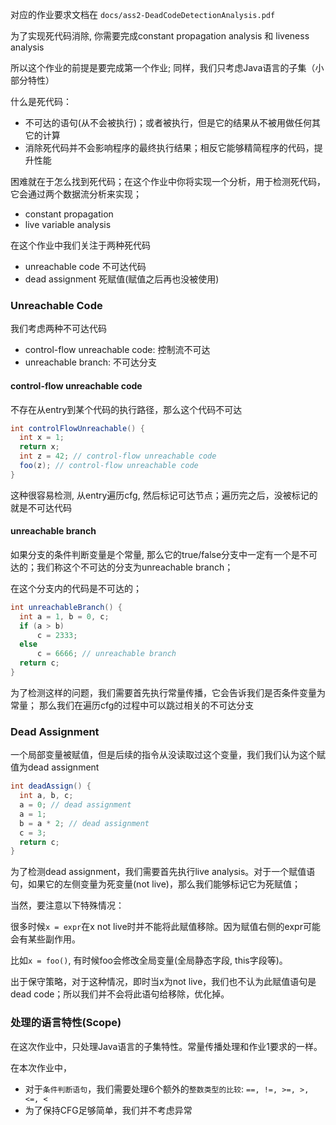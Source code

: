 对应的作业要求文档在 `docs/ass2-DeadCodeDetectionAnalysis.pdf`

为了实现死代码消除, 你需要完成constant propagation analysis 和 liveness analysis

所以这个作业的前提是要完成第一个作业; 同样，我们只考虑Java语言的子集（小部分特性）


什么是死代码：
- 不可达的语句(从不会被执行)；或者被执行，但是它的结果从不被用做任何其它的计算
- 消除死代码并不会影响程序的最终执行结果；相反它能够精简程序的代码，提升性能

困难就在于怎么找到死代码；在这个作业中你将实现一个分析，用于检测死代码，它会通过两个数据流分析来实现；
- constant propagation
- live variable analysis

在这个作业中我们关注于两种死代码
- unreachable code 不可达代码
- dead assignment 死赋值(赋值之后再也没被使用)


### Unreachable Code
我们考虑两种不可达代码
- control-flow unreachable code: 控制流不可达
- unreachable branch: 不可达分支

#### control-flow unreachable code
不存在从entry到某个代码的执行路径，那么这个代码不可达

```java
int controlFlowUnreachable() {
  int x = 1;
  return x;
  int z = 42; // control-flow unreachable code
  foo(z); // control-flow unreachable code
}
```
这种很容易检测, 从entry遍历cfg, 然后标记可达节点；遍历完之后，没被标记的就是不可达代码

#### unreachable branch
如果分支的条件判断变量是个常量, 那么它的true/false分支中一定有一个是不可达的；我们称这个不可达的分支为unreachable branch；

在这个分支内的代码是不可达的；

```java
int unreachableBranch() {
  int a = 1, b = 0, c;
  if (a > b) 
      c = 2333; 
  else 
      c = 6666; // unreachable branch
  return c;
}
```
为了检测这样的问题，我们需要首先执行常量传播，它会告诉我们是否条件变量为常量；
那么我们在遍历cfg的过程中可以跳过相关的不可达分支


### Dead Assignment
一个局部变量被赋值，但是后续的指令从没读取过这个变量，我们我们认为这个赋值为dead assignment

```java
int deadAssign() {
  int a, b, c;
  a = 0; // dead assignment
  a = 1;
  b = a * 2; // dead assignment
  c = 3;
  return c;
}
```
为了检测dead assignment，我们需要首先执行live analysis。对于一个赋值语句，如果它的左侧变量为死变量(not live)，那么我们能够标记它为死赋值；

当然，要注意以下特殊情况：

很多时候`x = expr`在x not live时并不能将此赋值移除。因为赋值右侧的expr可能会有某些副作用。

比如`x = foo()`, 有时候foo会修改全局变量(全局静态字段, this字段等)。

出于保守策略，对于这种情况，即时当x为not live，我们也不认为此赋值语句是dead code；所以我们并不会将此语句给移除，优化掉。

### 处理的语言特性(Scope)
在这次作业中，只处理Java语言的子集特性。常量传播处理和作业1要求的一样。

在本次作业中，
- 对于`条件判断语句`，我们需要处理6个额外的`整数类型的比较`: `==, !=, >=, >, <=, <`
- 为了保持CFG足够简单，我们并不考虑异常




